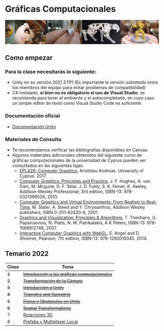 # Gráficas Computacionales

![graficas](/graphics/assets/img/462_banner.jpg)

## Como empezar
### Para la clase necesitarás lo siguiente:

- Unity en su versión 2021.3.11f1 (Es importante la versión sobretodo entre los miembros del equipo para evitar problemas de compatibilidad)
- C# instalado, **si bien no es obligatorio el uso de Visual Studio**, se recomienda para tener el ambiente y el autocompletado, en cuyo caso un simple editor de texto como Visual Studio Code es suficiente.

### Documentación oficial
- [Documentación Unity](https://docs.unity3d.com/Manual/index.html)

### Materiales de Consulta
- Te recomendamos verificar las bibliografías disponibles en Canvas.
- Algunos materiales adicionales obtenidos del siguiente curso de gráficas computacionales de la universidad de Cyprus pueden ser consultados en las siguientes ligas:
  - [EPL426: Computer Graphics](https://www.cs.ucy.ac.cy/courses/EPL426/), Aristidou Andreas. University of Cyprus. 2017.
  - [Computer Graphics: Principles and Practice](https://ptgmedia.pearsoncmg.com/images/9780321399526/samplepages/0321399528.pdf), J. F. Hughes, A. van Dam, M. Mcguire, D. F. Sklar, J. D. Foley, S. K. Feiner, K. Akeley, Addison-Wesley Professional; 3rd edition, ISBN-13: 978-0321399526, 2013.
  - [Computer Graphics and Virtual Environments: From Realism to Real-Time](https://www.cs.ucy.ac.cy/courses/EPL426/courses/eBooks/ComputerGraphicsVR.pdf), M. Slater, A. Steed and Y. Chrysanthou, Addison Wesley publishers, ISBN 0-201-62420-6, 2001.
  - [Graphics and Visualization: Principles & Algorithms](https://doc.lagout.org/science/0_Computer%20Science/2_Algorithms/Graphics%20and%20Visualization_%20Principles%20%26%20Algorithms%20%5BTheoharis%2C%20Papaioannou%2C%20Platis%20%26%20Patrikalakis%202007-10-10%5D.pdf), T. Theoharis, G. Papaioannou, N. Platis, N. M. Patrikalakis, A K Peters, ISBN-13: 978-1568812748, 2007.
  - [Interactive Computer Graphics with WebGL](https://inspirit.net.in/books/academic/Interactive%20Computer%20Graphics.pdf), E. Angel and D. Shreiner, Pearson; 7th edition, ISBN-13: 978-1292019345. 2014.

## Temario 2022
| Clase | Tema        |
| ----- | ----------- |
|   ~~1~~   | ~~[Introducción a las gráficas computacionales](/graphics/1_intro_graphics.md)~~ |
|   ~~2~~   | ~~[Transformación de la Cámara](/graphics/2_intro_unity.md)~~ |
|   ~~3~~   | ~~[Introducción a Unity](/graphics/3_intro_unity.md)~~ |
|   ~~4~~   | ~~[Triangles and Sampling](/graphics/4_triangles_and_sampling.md)~~ |
|   ~~5~~   | ~~[Física y Obstáculos en Unity](/graphics/5_physics_unity.md)~~ |
|   ~~6~~   | ~~[Spatial Transformations](/graphics/6_spatial_transformations.md)~~ |
|   7   | [Rotaciones 3D](/graphics/7_rotaciones3d.md) |
|   8   | [Prefabs y Multiplayer Local](/graphics/8_prefabs_local_multiplayer.md) |
